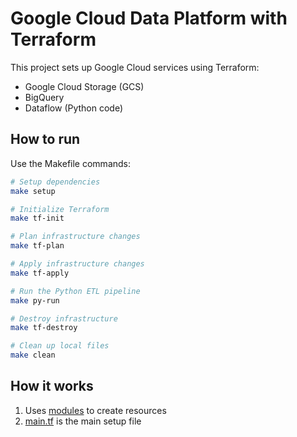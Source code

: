 # Google Cloud Data Platform with Terraform

This project sets up Google Cloud services using Terraform:
- Google Cloud Storage (GCS)
- BigQuery
- Dataflow (Python code)

## How to run

Use the Makefile commands:

```bash
# Setup dependencies
make setup

# Initialize Terraform
make tf-init

# Plan infrastructure changes
make tf-plan

# Apply infrastructure changes
make tf-apply

# Run the Python ETL pipeline
make py-run

# Destroy infrastructure
make tf-destroy

# Clean up local files
make clean
```

## How it works

1. Uses [modules](/terraform/modules) to create resources
2. [main.tf](terraform/main.tf) is the main setup file